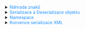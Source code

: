 <details>
<summary><span style="color:#1E90FF;">Náhrada znaků</span></summary>

Základní znaky:

- `<` (levá ostrá závorka)

    `&lt;`
- `>` (pravá ostrá závorka)

    `&gt;`
- `&` (ampersand)

    `&amp;`
- `'` (apostrof)

    `&apos;`
- `"` (uvozovky)

    `&quot;`

Znaky s diakritikou:

- Á

  `&Aacute;`

- á

  `&aacute;`

- Č

  `&Ccaron;`

- č

  `&ccaron;`

> [!NOTE]
> Stejným způsobem lze následně nahradit i další znaky s diakritikou.
>
> s prefixem `caron` (uvozovky) nebo `acute` (čárka nad písmenem).
</details>

<details>
<summary><span style="color:#1E90FF;">Serializace a Deserializace objektu</span></summary>

### Serializace

Proces, kdy se objekt převede na XML soubor.

```csharp
public string SerializeObject(MyObject myObject)
{
    var serializer = new XmlSerializer(typeof(MyObject));
    using (var stringWriter = new StringWriter())
    {
        serializer.Serialize(stringWriter, myObject);
        return stringWriter.ToString();
    }
}
```

### Deserializace

Proces, kdy se XML soubor převede zpět na objekt.

```csharp
public MyObject DeserializeObject(string xml)
{
    var serializer = new XmlSerializer(typeof(MyObject));
    using (var stringReader = new StringReader(xml))
    {
        return (MyObject)serializer.Deserialize(stringReader);
    }
}
```
</details>

<details>
<summary><span style="color:#1E90FF;">Namespace</span></summary>

Způsob jak zabránit konfliktu jmen v XML souborech.

> [!NOTE]
> Poznáme podle klíčového slova **`xmlns`** u atributu.

> [!WARNING]
> Pokud je namespace použit, musí se uvést i při zpracování souboru.

> [!NOTE]
> URL namespace v XML dokumentu nemusí být skutečná existující URL adresa.
>
> Je to pouze jedinečný identifikátor, který se používá k rozlišení názvů elementů a atributů v XML dokumentu.
>
> Tento identifikátor je často ve formě URL pro snadnou identifikaci a jedinečnost, ale nemusí to být nutně platná URL adresa, kterou byste mohli otevřít v prohlížeči.
>
> Například:
> ```xml
> <?xml version="1.0" encoding="utf-16"?>
> <p:Person xmlns:xsi="http://www.w3.org/2001/XMLSchema-instance" xmlns:xsd="http://www.w3.org/2001/XMLSchema" xmlns:p="test">
>     <p:FirstName>John</p:FirstName>
>     <p:LastName>Doe</p:LastName>
>     <p:Age>30</p:Age>
> </p:Person>
> ```
>
> ```csharp
> XmlSerializer s = new XmlSerializer(person.GetType());
> StringBuilder sb = new StringBuilder();
> using (StringWriter writer = new StringWriter(sb))
> {
>     XmlSerializerNamespaces ns = new XmlSerializerNamespaces();
>     ns.Add("p", "test");
>     s.Serialize(writer, person, ns);
> }
> ```

### XML soubor bez namespace

```xml
<person>
    <name>John Doe</name>
    <age>30</age>
</person>
```

> [!WARNING]
> Vlastnosti na objektu **nesmí mít atribut `XmlElement` s namespace**.

```csharp
XmlSerializer s = new XmlSerializer(person.GetType());
XmlSerializerNamespaces ns = new XmlSerializerNamespaces();
ns.Add("", "");
StringBuilder sb = new StringBuilder();
using (StringWriter writer = new StringWriter(sb))
{
    s.Serialize(writer, person, ns);
}
```

> [!NOTE]
> Řešením jak odebrat namespace úplně všude a nebere v potaz atributy `XmlElement` s namespace.
>
> ```csharp
> XDocument document = XDocument.Parse(dataOutput);
> if (document.Root == null) return;
> foreach (var element in document.Root.DescendantsAndSelf())
> {
>     element.Name = element.Name.LocalName;
>     element.ReplaceAttributes(element.Attributes()
>            .Where(x => !x.IsNamespaceDeclaration)
>            .Select(x => new XAttribute(x.Name.LocalName, x.Value)));
> }
> dataOutput = document.ToString();
> ```
>
> Pro více info <a href="https://stackoverflow.com/questions/10438284/how-to-strip-namespaces-from-xml-document">zde</a>.

### XML soubor s namespace

Příklad 1:

```xml
<?xml version="1.0" encoding="utf-16"?>
<Person xmlns:xsi="http://www.w3.org/2001/XMLSchema-instance" xmlns:xsd="http://www.w3.org/2001/XMLSchema">
    <FirstName>John</FirstName>
    <LastName>Doe</LastName>
    <Age>30</Age>
</Person>
```

```csharp
XmlSerializer s = new XmlSerializer(person.GetType());
StringBuilder sb = new StringBuilder();
using (StringWriter writer = new StringWriter(sb))
{
    s.Serialize(writer, person);
}
```
Příklad 2:

```xml
<?xml version="1.0" encoding="utf-16"?>
<p:Person xmlns:xsi="http://www.w3.org/2001/XMLSchema-instance" xmlns:xsd="http://www.w3.org/2001/XMLSchema" xmlns:p="http://www.example.com">
    <p:FirstName>John</p:FirstName>
    <p:LastName>Doe</p:LastName>
    <p:Age>30</p:Age>
</p:Person>
```

```csharp
XmlSerializer s = new XmlSerializer(person.GetType());
StringBuilder sb = new StringBuilder();
using (StringWriter writer = new StringWriter(sb))
{
    XmlSerializerNamespaces ns = new XmlSerializerNamespaces();
    ns.Add("p", "http://www.example.com");
    s.Serialize(writer, person, ns);
}
```
> [!NOTE]
> V tomto kódu "p" je prefix pro namespace a "http://www.example.com" je URL namespace.
</details>

<details>
<summary><span style="color:#1E90FF;">Konvence serializace XML</span></summary>

Umožňuje přizpůsobit jak se třídy a vlastnosti serializují do XML.

### Kořenový element

Označí třídu, která se má serializovat jako kořenový element

Pojmenuje kořenový element.

```csharp
[XmlRoot("MyClass")]
public class MyClass
{
    // ...
}
```

### Ignorovat vlastnosti

Označuje vlastnosti, která se nemají serializovat.

```csharp
[XmlIgnore]
public string MyProperty { get; set; }
```

### Povolit jmenné prostory

Označuje, že se mají jmenné prostory serializovat jako atributy.

```csharp
[XmlNamespaceDeclarations]
public class MyClass
{
    // ...
}
```

### Povolit/Zakázat přes metodu

ShouldSerialize{PropertyName} je metoda, která se volá při serializaci objektu.

Tato metoda se používá k rozhodnutí, zda se daná vlastnost má serializovat.

- Pokud metoda vrátí `true`

  vlastnost `{PropertyName}` se serializuje

- Pokud metoda vrátí `false`

  vlastnost `{PropertyName}` se neserializuje

```csharp
public bool ShouldSerializeMyProperty()
{
    // logika rozhodnutí zda serializovat MyProperty
}
```

### Povolit/Zakázat přes vlastnost bool

`{PropertyName}Specified` je vlastnost typu `bool`, která se používá k rozhodnutí, zda se má vlastnost serializovat.

Toto je alternativa k `ShouldSerialize{PropertyName}`.

- `{PropertyName}Specified` pokud je `true`

  vlastnost `{PropertyName}` se serializuje

- `{PropertyName}Specified` pokud je `false`

  vlastnost `{PropertyName}` se neserializuje

```csharp
public bool MyPropertySpecified { get; set; }
```

### Pojmenování kolekce a položek v kolekci

Používá se k pojmenování kolekce a položek v kolekci.

```csharp
[XmlArray("MyCollection"), XmlArrayItem("Item")]
public List<string> MyProperty { get; set; }
```

### Xml element ➡ xml atribut

Vlastnost, ktera se serializují jako "XML atribut" místo jako "XML element".

```csharp
[XmlAttribute]
public string MyProperty { get; set; }
```

### Xml element ➡ textový obsah

Označuje vlastnosti, která má serializovat jako obsah XML elementu.

> To znamená, že vlastnost se serializuje jako textový obsah XML elementu, nikoli jako samostatný element.

```csharp
[XmlText]
public string MyProperty { get; set; }
```

### Enum ➡ xml element

Označuje výčtový typ, který se má serializovat jako XML element.

```csharp
public enum MyEnum
{
    [XmlEnum("Value1")]
    Value1,
    [XmlEnum("Value2")]
    Value2
}
```

### Třída ➡ xml element

Označí třídu, která se má serializovat jako XML element.

```csharp
[XmlType("MyClass")]
public class MyClass
{
    // ...
}
```

### Třída ze které se dědí ➡ xml element

Označuje třídy, které se mají serializovat jako potomky rodičovské třídy.

> To znamená, že pokud máte třídu `MyBaseClass` a od ní odvozenou třídu `MyDerivedClass`, musíte označit `MyBaseClass` pomocí `XmlIncludeAttribute`.

```csharp
[XmlInclude(typeof(MyDerivedClass))]
public class MyBaseClass
{
    // ...
}

public class MyDerivedClass : MyBaseClass
{
    // ...
}
```

### Libovolný xml element

Označuje vlastnost, která může obsahovat libovolný XML element.

> [!WARNING]
> Musí být typu `XmlElement[]`, nebo `XmlElement`

```csharp
[XmlAnyElement]
public XmlElement[] MyProperty { get; set; }
```

### Libovolný xml atribut

Označuje vlastnost, která může obsahovat libovolný XML atribut.

> [!WARNING]
> Musí být typu `XmlAttribute[]`, nebo `XmlAttribute`

```csharp
[XmlAnyAttribute]
public XmlAttribute[] MyProperty { get; set; }
```
</details>